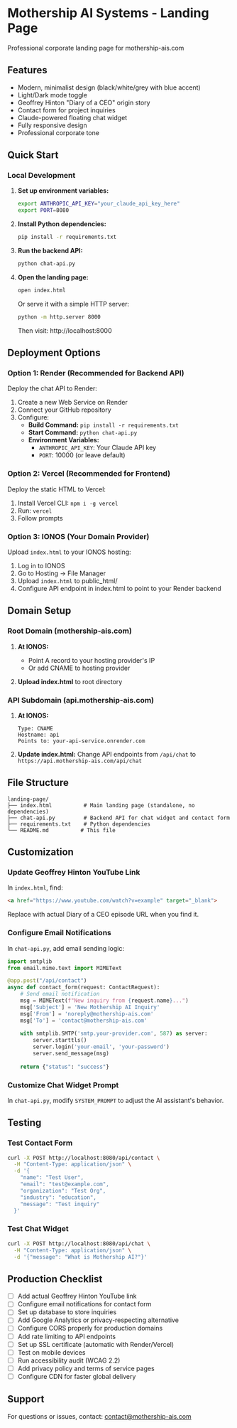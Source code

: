 # Mothership AI Systems - Landing Page

Professional corporate landing page for mothership-ais.com

## Features

- Modern, minimalist design (black/white/grey with blue accent)
- Light/Dark mode toggle
- Geoffrey Hinton "Diary of a CEO" origin story
- Contact form for project inquiries
- Claude-powered floating chat widget
- Fully responsive design
- Professional corporate tone

## Quick Start

### Local Development

1. **Set up environment variables:**
   ```bash
   export ANTHROPIC_API_KEY="your_claude_api_key_here"
   export PORT=8080
   ```

2. **Install Python dependencies:**
   ```bash
   pip install -r requirements.txt
   ```

3. **Run the backend API:**
   ```bash
   python chat-api.py
   ```

4. **Open the landing page:**
   ```bash
   open index.html
   ```
   Or serve it with a simple HTTP server:
   ```bash
   python -m http.server 8000
   ```
   Then visit: http://localhost:8000

## Deployment Options

### Option 1: Render (Recommended for Backend API)

Deploy the chat API to Render:

1. Create a new Web Service on Render
2. Connect your GitHub repository
3. Configure:
   - **Build Command:** `pip install -r requirements.txt`
   - **Start Command:** `python chat-api.py`
   - **Environment Variables:**
     - `ANTHROPIC_API_KEY`: Your Claude API key
     - `PORT`: 10000 (or leave default)

### Option 2: Vercel (Recommended for Frontend)

Deploy the static HTML to Vercel:

1. Install Vercel CLI: `npm i -g vercel`
2. Run: `vercel`
3. Follow prompts

### Option 3: IONOS (Your Domain Provider)

Upload `index.html` to your IONOS hosting:

1. Log in to IONOS
2. Go to Hosting → File Manager
3. Upload `index.html` to public_html/
4. Configure API endpoint in index.html to point to your Render backend

## Domain Setup

### Root Domain (mothership-ais.com)

1. **At IONOS:**
   - Point A record to your hosting provider's IP
   - Or add CNAME to hosting provider

2. **Upload index.html** to root directory

### API Subdomain (api.mothership-ais.com)

1. **At IONOS:**
   ```
   Type: CNAME
   Hostname: api
   Points to: your-api-service.onrender.com
   ```

2. **Update index.html:**
   Change API endpoints from `/api/chat` to `https://api.mothership-ais.com/api/chat`

## File Structure

```
landing-page/
├── index.html          # Main landing page (standalone, no dependencies)
├── chat-api.py         # Backend API for chat widget and contact form
├── requirements.txt    # Python dependencies
└── README.md          # This file
```

## Customization

### Update Geoffrey Hinton YouTube Link

In `index.html`, find:
```html
<a href="https://www.youtube.com/watch?v=example" target="_blank">
```

Replace with actual Diary of a CEO episode URL when you find it.

### Configure Email Notifications

In `chat-api.py`, add email sending logic:

```python
import smtplib
from email.mime.text import MIMEText

@app.post("/api/contact")
async def contact_form(request: ContactRequest):
    # Send email notification
    msg = MIMEText(f"New inquiry from {request.name}...")
    msg['Subject'] = 'New Mothership AI Inquiry'
    msg['From'] = 'noreply@mothership-ais.com'
    msg['To'] = 'contact@mothership-ais.com'
    
    with smtplib.SMTP('smtp.your-provider.com', 587) as server:
        server.starttls()
        server.login('your-email', 'your-password')
        server.send_message(msg)
    
    return {"status": "success"}
```

### Customize Chat Widget Prompt

In `chat-api.py`, modify `SYSTEM_PROMPT` to adjust the AI assistant's behavior.

## Testing

### Test Contact Form
```bash
curl -X POST http://localhost:8080/api/contact \
  -H "Content-Type: application/json" \
  -d '{
    "name": "Test User",
    "email": "test@example.com",
    "organization": "Test Org",
    "industry": "education",
    "message": "Test inquiry"
  }'
```

### Test Chat Widget
```bash
curl -X POST http://localhost:8080/api/chat \
  -H "Content-Type: application/json" \
  -d '{"message": "What is Mothership AI?"}'
```

## Production Checklist

- [ ] Add actual Geoffrey Hinton YouTube link
- [ ] Configure email notifications for contact form
- [ ] Set up database to store inquiries
- [ ] Add Google Analytics or privacy-respecting alternative
- [ ] Configure CORS properly for production domains
- [ ] Add rate limiting to API endpoints
- [ ] Set up SSL certificate (automatic with Render/Vercel)
- [ ] Test on mobile devices
- [ ] Run accessibility audit (WCAG 2.2)
- [ ] Add privacy policy and terms of service pages
- [ ] Configure CDN for faster global delivery

## Support

For questions or issues, contact: contact@mothership-ais.com

